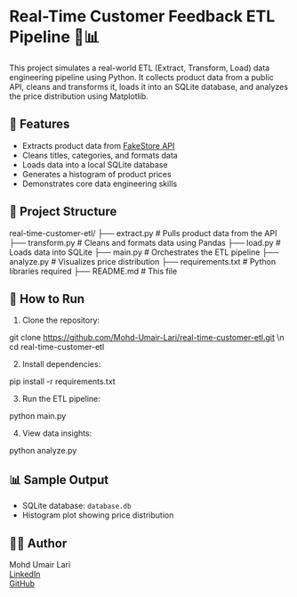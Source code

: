 # Real-Time Customer Feedback ETL Pipeline 🧠📊

This project simulates a real-world ETL (Extract, Transform, Load) data engineering pipeline using Python. It collects product data from a public API, cleans and transforms it, loads it into an SQLite database, and analyzes the price distribution using Matplotlib.

## 🔧 Features

- Extracts product data from [FakeStore API](https://fakestoreapi.com/products)
- Cleans titles, categories, and formats data
- Loads data into a local SQLite database
- Generates a histogram of product prices
- Demonstrates core data engineering skills

## 📁 Project Structure

real-time-customer-etl/ 
├── extract.py # Pulls product data from the API 
├── transform.py # Cleans and formats data using Pandas 
├── load.py # Loads data into SQLite ├── main.py # Orchestrates the ETL pipeline 
├── analyze.py # Visualizes price distribution 
├── requirements.txt # Python libraries required 
├── README.md # This file

## 🧪 How to Run

1. Clone the repository:

git clone https://github.com/Mohd-Umair-Lari/real-time-customer-etl.git \n
cd real-time-customer-etl

2. Install dependencies:

pip install -r requirements.txt


3. Run the ETL pipeline:

python main.py


4. View data insights:

python analyze.py


## 📊 Sample Output

- SQLite database: `database.db`
- Histogram plot showing price distribution

## 👨‍💻 Author

Mohd Umair Lari  
[LinkedIn](https://www.linkedin.com/in/mohd-umair-lari/)  
[GitHub](https://github.com/Mohd-Umair-Lari)  
